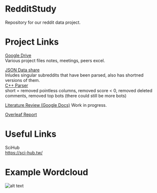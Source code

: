 # RedditStudy
Repository for our reddit data project.

# Project Links
[Google Drive](https://drive.google.com/drive/folders/1TFYNqkuc-7K0K0mLSSuWT80ex4M7W862?ths=true)  
Various project files notes, meetings, peers excel.

[JSON Data share](https://drive.google.com/drive/folders/1zN64XBXvPS6WJErXhNPxr9qZ1goDNl5t)  
Inludes singular subreddits that have been parsed, also has shortned versions of them.  
[C++ Parser](https://github.com/Medscootsman/RedditStudy/blob/master/scripts/parser/subreddit_parser.cpp)  
short = removed pointless columns, removed score < 0, removed deleted comments, removed top bots (there could still be more bots)

[Literature Review (Google Docs)](https://docs.google.com/document/d/1WG02Uu-2Tk9yFrjh-C1SylBPCQNWgs3cFRMo7RH-0cg/edit?usp=sharing)
Work in progress. 

[Overleaf Report](https://www.overleaf.com/4634237452qhjkfqbzpbzk)

# Useful Links
SciHub  
https://sci-hub.tw/

# Example Wordcloud
![alt text](https://github.com/Medscootsman/RedditStudy/blob/master/graphs/wordcloud_DankMemes.png "Dank Memes Wordcloud")
